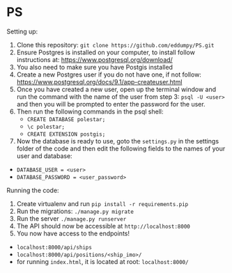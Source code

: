 # PS

Setting up:
1. Clone this repository: ``git clone https://github.com/eddumpy/PS.git``
2. Ensure Postgres is installed on your computer, to install follow instructions at: https://www.postgresql.org/download/
3. You also need to make sure you have Postgis installed
4. Create a new Postgres user if you do not have one, if not follow: https://www.postgresql.org/docs/9.1/app-createuser.html
5. Once you have created a new user, open up the terminal window and run the command with the name of the user from step 3: ``psql -U <user>`` and then you will be prompted to enter the password for the user.
6. Then run the following commands in the psql shell:
    - ``CREATE DATABASE polestar;``
    - ``\c polestar;``
    - ``CREATE EXTENSION postgis;``
7. Now the database is ready to use, goto the `settings.py` in the settings folder of the code and then edit the following fields to the names of your user and database:
 - `DATABASE_USER = <user>`
 - `DATABASE_PASSWORD = <user_password>`
 
Running the code:
1. Create virtualenv and run `pip install -r requirements.pip`
2. Run the migrations: `./manage.py migrate`
3. Run the server `./manage.py runserver`
4. The API should now be accessible at `http://localhost:8000`
5. You now have access to the endpoints!

- `localhost:8000/api/ships`
- `localhost:8000/api/positions/<ship_imo>/`
- for running `index.html`, it is located at root:
`localhost:8000/`
